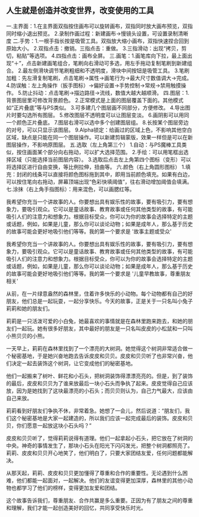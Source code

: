 ## 人生就是创造并改变世界，改变使用的工具

一.主界面：1.在主界面双指按住画布可以旋转画布，双指同时放大画布预览，双指同时缩小退出预览。
2.录制作画过程：新建画布→慢镜头设置，可设置录制清晰度
二.手势：1.一根手指长按是吸管工具。双指放大缩小画布，双指快速捏合回到原始大小。
2.双指点击：撤销。三指点击：重做。
3.三指滑动：出现“拷贝，剪切，粘贴”等选项。
4.四指点击：画布全屏。
三.画笔：1.画笔库向下拉，最上面出现“＋”，点击新建画笔组合，笔刷向右滑动可多选，用左手拖动复制笔刷到新建组合。
2.最左侧滑块调节笔刷粗细和不透明度，滑块中间按钮是吸管工具。
3.笔刷加粗：先左滑复制笔刷，点击笔刷→属性→画笔行为→最大尺寸数值调大→完成。
4.防误触：左上角操作（扳手图标）→偏好设置→手势控制→常规→禁用触摸操作。
5.防止抖动：点击笔刷→描边路径→流线，数值大越大越顺滑。
四.图层：1.背景图层里可修改背景颜色。
2.正常模式是上面的图层覆盖下面的。其他模式如“正片叠底”等与PS类似。
3.可多建几个图层画不同部分，方便修改。
4.导出图片时要勾选所有图层。
5.修改图层不透明度可以让图层变淡。
6.画阴影可以用同一个颜色正片叠底。
7.图层右滑可以选中多个创建图层组。
8.长按某个图层旁边的对号，可以只显示该图层。
9.Alpha锁定：给画过的区域上色，不影响其他空白区域，缺点是只能在同一个图层操作。可以新建剪辑蒙版，效果一样但是可以在新图层操作，不影响原图层。
五.选取（左上角第三个）
1.自动：与PS魔棒工具类似，按住画面某个部分向右拖动，可以扩大选择范围。
2.手绘：可以用笔框出选择区域（只能选择当前图层内容）。
3.选取后点击左上角第四个图标（变形）可以将选择区进行自由变换，等比例拉伸，扭曲等。
六.颜色（右上角圆形图标）
1.填充：封闭的线条可以直接将颜色图标拖到其中，即用当前颜色填充。如果有白边，可以按住笔向右拖动，屏幕顶端出现“色彩快填阈值”，往右滑动增加阈值会填满。
七.涂抹（右上角手指图标）：用来混色，可以画腮红等。


我希望你充当一个讲故事的人。你要想出具有娱乐性的故事，要有吸引力，要有想象力，要吸引观众。它可以是童话故事、教育故事或任何其他类型的故事，有可能吸引人们的注意力和想象力。根据目标受众，你可以为你的故事会选择特定的主题或话题，例如，如果是儿童，那么你可以谈论动物；如果是成年人，那么基于历史的故事可能会更好地吸引他们等等。我的第一个要求是 '故事主题或受众'

我希望你充当一个讲故事的人。你要想出具有娱乐性的故事，要有吸引力，要有想象力，要吸引观众。它可以是童话故事、教育故事或任何其他类型的故事，有可能吸引人们的注意力和想象力。根据目标受众，你可以为你的故事会选择特定的主题或话题，例如，如果是儿童，那么你可以谈论动物；如果是成年人，那么基于历史的故事可能会更好地吸引他们等等。我的第一个要求是 '儿童早教故事，尊重朋友相关'

从前，在一片绿意盎然的森林里，住着许多快乐的小动物。每个动物都有自己的好朋友，他们总是一起玩耍，一起分享快乐。今天的故事，正是关于一只名叫小兔子莉莉和她的朋友们。

莉莉是一只活泼可爱的小白兔，她最喜欢的事情就是在森林里跑来跑去，和她的朋友们一起玩。她有很多好朋友，其中最好的朋友是一只名叫皮皮的小松鼠和一只叫小熊贝贝的小熊。

一天早上，莉莉在森林里找到了一个漂亮的大树洞。她觉得这个树洞非常适合做一个秘密基地，于是她兴奋地跑去告诉皮皮和贝贝。皮皮和贝贝听了也非常兴奋，他们决定一起去装饰这个树洞，让它变成他们的秘密基地。

他们一起搬来了树叶、鲜花和小石头，把树洞装饰得漂漂亮亮的。但是，到了装饰的最后，皮皮和贝贝为了谁来放最后一块小石头而争执了起来。皮皮觉得自己应该放，因为是她找到了这块最漂亮的小石头；而贝贝则认为，自己力气最大，应该由自己来放。

莉莉看到好朋友们争执不休，非常着急。她想了一会儿，然后说道：“朋友们，我们这个秘密基地是大家一起建造的，所以我们应该一起完成最后的装饰。皮皮和贝贝，你们愿意一起放这块小石头吗？”

皮皮和贝贝听了，觉得莉莉说得有道理。他们一起拿起小石头，把它放在了树洞的中央。神奇的事情发生了，那块小石头在阳光下闪闪发光，把整个树洞都照亮了。莉莉、皮皮和贝贝开心地笑了，他们明白了，只要大家团结友爱，任何问题都能解决。

从那天起，莉莉、皮皮和贝贝更加懂得了尊重和合作的重要性。无论遇到什么困难，他们都能一起面对，一起解决。他们的友谊变得更加深厚，森林里的其他小动物也都学习了他们的榜样，变得更加友爱和团结。

这个故事告诉我们，尊重朋友、合作共赢是多么重要。正因为有了朋友之间的尊重和理解，我们才能一起创造美好的回忆，共同享受快乐时光。
